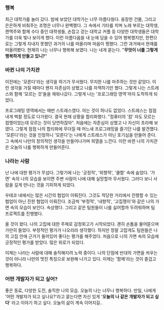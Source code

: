 ### 행복

최근 대학가를 놀러 갔다. 밤에 보았던 대학가는 너무 아름다웠다. 웅장한 건물, 그리고 은은하게 비춰주는 조명은 너무나 완벽했다. 그 속에서 기타를 치며 노래 부르는 대학생, 캔맥주와 함께 수다 중인 대학생들, 손잡고 걷는 대학교 커플 등 다양한 대학생들은 대학가를 더욱 빛나 보이게 했다. 이런 아름다움을 내 눈에 담을 수 있어 행복했지만, 한편으로는 그렇게 지내지 못했던 과거의 나를 떠올리며 마음이 찡했다. 그런 과거에서 현재를 떠올려봤다. 현재의 나는 너무나 행복해 보였다. 나는 내게 묻는다. "**무엇이 너를 그렇게 행복하게 만들고 있니?**"

### 바뀐 나의 가치관

이전에는 '모른다'라는 생각을 하기가 무서웠다. 무지한 나를 마주하는 것만 같았다. 이런 생각을 가질 때마다 왠지 자존심이 상했고 나를 자책하기만 했다. 그렇게 나는 스트레스와 함께 '모르는 것'들을 채워나갔다. 그렇게 나는 '프로그래밍 영역'까지 도착하게 되었다.

프로그래밍 영역에서는 매번 스트레스였다. 아는 것이 하나도 없었다. 스트레스는 점점 내게 벅찰 정도로 다가왔다. 결국 현재 상황을 합리화했다. "컴퓨터의 '컴' 자도 모르는 컴맹이었는데 모르는 것이 당연하잖아". 처음에는 자존심이 상했고 나 자신이 초라해 보였다. 그렇게 점점 나의 합리화에 무뎌질 때 어느새 프로그래밍을 즐기던 나를 발견했다. '모른다'라는 것을 인정하니 '모른다'는 나에게 스트레스가 아닌 호기심을 만들어 준다. 그 속에서 나만의 창의적인 생각을 만들어나가며 희열을 느낀다. 이런 바뀐 나의 가치관은 오늘의 나를 행복하게 만들어준다.

### 나라는 사람

난 나에 대한 평가가 무섭다. 그렇기에 나는 '긍정적', '외향적', '쿨함' 속에 숨었다. '가면' 속의 나의 모습을 보이면 주변 사람이 나에 대해 실망할까 무서웠다. 그러다 보니 사람을 깊게 만나는 것을 기피하게 되었다.

우테코 내에서는 많은 시간의 협업이 이뤄진다. 그것도 적당한 거리에서 진행할 수 있는 협업이 아닌 진한 협업이 이뤄진다. 조금씩 '부정적', '내향적', '고집쟁이'와 같은 나의 가면 속의 모습이 보인다. 속상했다. 그리고 같은 팀원들이 나를 싫어할까 두려워하며 팀 프로젝트를 진행했다.

올 것이 왔다. 나의 고집에 대한 주제로 감정회고가 시작되었다. 괜히 손톱을 물어뜯으며 가만히 들었다. 부정적인 평가가 나오리라 생각했다. 하지만 정말 고맙게도 팀원들은 나의 고집 안에 근거가 들어있어 좋다는 평가를 해주었다. 처음으로 나의 가면 속의 모습에 긍정적인 평가를 받았다. 많은 위로가 되었다.

이제는 나라는 사람에 대해 솔직해지려 노력 중이다. 나의 단점에 반대의 가면을 씌우는 것이 아니라 나만의 멋진 특징으로 보완해 나가고 있다. 이제는 '함께'라는 것이 즐겁고 행복하다.

### 어떤 개발자가 되고 싶어?

좋은 동료, 다양한 도전, 솔직한 나의 모습. 오늘의 나는 너무나 행복하다. 만일, 나에게 '어떤 개발자가 되고 싶나요?'라고 묻는다면 자신 있게 '**오늘의 나 같은 개발자가 되고 싶다**' 라고 이야기 하고 싶다. 오늘의 삶이 계속 이어지길..
